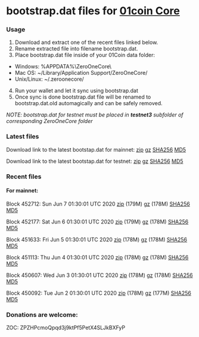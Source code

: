 # bootstrap.dat files for [01coin Core](https://01coin.io)

### Usage

1. Download and extract one of the recent files linked below.
2. Rename extracted file into filename bootstrap.dat.
3. Place bootstrap.dat file inside of your 01Coin data folder:
 - Windows: %APPDATA%\ZeroOneCore\
 - Mac OS: ~/Library/Application Support/ZeroOneCore/
 - Unix/Linux: ~/.zeroonecore/
4. Run your wallet and let it sync using bootstrap.dat
5. Once sync is done bootstrap.dat file will be renamed to bootstrap.dat.old automagically and can be safely removed.

_NOTE: bootstrap.dat for testnet must be placed in **testnet3** subfolder of corresponding ZeroOneCore folder_

### Latest files
Download link to the latest bootstap.dat for mainnet: [zip](https://files.01coin.io/mainnet/bootstrap.dat.zip) [gz](https://files.01coin.io/mainnet/bootstrap.dat.tar.gz) [SHA256](https://files.01coin.io/mainnet/sha256.txt) [MD5](https://files.01coin.io/mainnet/md5.txt)

Download link to the latest bootstap.dat for testnet: [zip](https://files.01coin.io/testnet/bootstrap.dat.zip) [gz](https://files.01coin.io/testnet/bootstrap.dat.tar.gz) [SHA256](https://files.01coin.io/testnet/sha256.txt) [MD5](https://files.01coin.io/testnet/md5.txt)

### Recent files

#### For mainnet:

Block 452712: Sun Jun  7 01:30:01 UTC 2020 [zip](https://files.01coin.io/mainnet/2020-06-07/bootstrap.dat.zip) (179M) [gz](https://files.01coin.io/mainnet/2020-06-07/bootstrap.dat.tar.gz) (178M) [SHA256](https://files.01coin.io/mainnet/2020-06-07/sha256.txt) [MD5](https://files.01coin.io/mainnet/2020-06-07/md5.txt)

Block 452177: Sat Jun  6 01:30:01 UTC 2020 [zip](https://files.01coin.io/mainnet/2020-06-06/bootstrap.dat.zip) (179M) [gz](https://files.01coin.io/mainnet/2020-06-06/bootstrap.dat.tar.gz) (178M) [SHA256](https://files.01coin.io/mainnet/2020-06-06/sha256.txt) [MD5](https://files.01coin.io/mainnet/2020-06-06/md5.txt)

Block 451633: Fri Jun  5 01:30:01 UTC 2020 [zip](https://files.01coin.io/mainnet/2020-06-05/bootstrap.dat.zip) (178M) [gz](https://files.01coin.io/mainnet/2020-06-05/bootstrap.dat.tar.gz) (178M) [SHA256](https://files.01coin.io/mainnet/2020-06-05/sha256.txt) [MD5](https://files.01coin.io/mainnet/2020-06-05/md5.txt)

Block 451113: Thu Jun  4 01:30:01 UTC 2020 [zip](https://files.01coin.io/mainnet/2020-06-04/bootstrap.dat.zip) (178M) [gz](https://files.01coin.io/mainnet/2020-06-04/bootstrap.dat.tar.gz) (178M) [SHA256](https://files.01coin.io/mainnet/2020-06-04/sha256.txt) [MD5](https://files.01coin.io/mainnet/2020-06-04/md5.txt)

Block 450607: Wed Jun  3 01:30:01 UTC 2020 [zip](https://files.01coin.io/mainnet/2020-06-03/bootstrap.dat.zip) (178M) [gz](https://files.01coin.io/mainnet/2020-06-03/bootstrap.dat.tar.gz) (178M) [SHA256](https://files.01coin.io/mainnet/2020-06-03/sha256.txt) [MD5](https://files.01coin.io/mainnet/2020-06-03/md5.txt)

Block 450092: Tue Jun  2 01:30:01 UTC 2020 [zip](https://files.01coin.io/mainnet/2020-06-02/bootstrap.dat.zip) (178M) [gz](https://files.01coin.io/mainnet/2020-06-02/bootstrap.dat.tar.gz) (177M) [SHA256](https://files.01coin.io/mainnet/2020-06-02/sha256.txt) [MD5](https://files.01coin.io/mainnet/2020-06-02/md5.txt)


### Donations are welcome:

ZOC: ZPZHPcmoQpqd3j9ktPf5PetX4SLJkBXFyP
